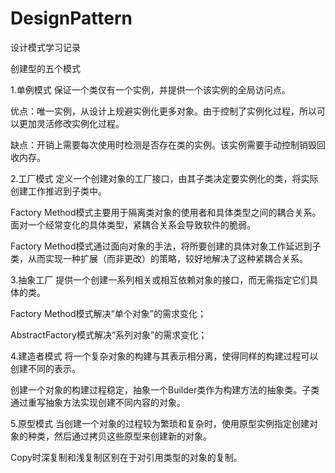 # DesignPattern
设计模式学习记录

创建型的五个模式

1.单例模式 保证一个类仅有一个实例，并提供一个该实例的全局访问点。

优点：唯一实例，从设计上规避实例化更多对象。由于控制了实例化过程，所以可以更加灵活修改实例化过程。

缺点：开销上需要每次使用时检测是否存在类的实例。该实例需要手动控制销毁回收内存。

2.工厂模式 定义一个创建对象的工厂接口，由其子类决定要实例化的类，将实际创建工作推迟到子类中。

Factory Method模式主要用于隔离类对象的使用者和具体类型之间的耦合关系。面对一个经常变化的具体类型，紧耦合关系会导致软件的脆弱。

Factory Method模式通过面向对象的手法，将所要创建的具体对象工作延迟到子类，从而实现一种扩展（而非更改）的策略，较好地解决了这种紧耦合关系。

3.抽象工厂 提供一个创建一系列相关或相互依赖对象的接口，而无需指定它们具体的类。

Factory Method模式解决“单个对象”的需求变化；

AbstractFactory模式解决“系列对象”的需求变化；

4.建造者模式 将一个复杂对象的构建与其表示相分离，使得同样的构建过程可以创建不同的表示。

创建一个对象的构建过程稳定，抽象一个Builder类作为构建方法的抽象类。子类通过重写抽象方法实现创建不同内容的对象。

5.原型模式 当创建一个对象的过程较为繁琐和复杂时，使用原型实例指定创建对象的种类，然后通过拷贝这些原型来创建新的对象。

Copy时深复制和浅复制区别在于对引用类型的对象的复制。
